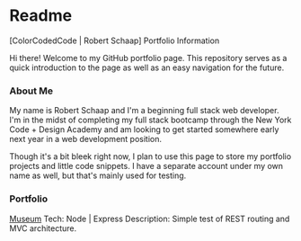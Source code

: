 # Readme
[ColorCodedCode | Robert Schaap] Portfolio Information

Hi there! Welcome to my GitHub portfolio page. This repository serves as a quick introduction to the page as well as an easy navigation for the future.

### About Me
My name is Robert Schaap and I'm a beginning full stack web developer. I'm in the midst of completing my full stack bootcamp through the New York Code + Design Academy and am looking to get started somewhere early next year in a web development position.

Though it's a bit bleek right now, I plan to use this page to store my portfolio projects and little code snippets. I have a separate account under my own name as well, but that's mainly used for testing.

### Portfolio 
[Museum](https://github.com/colorcodedcode/museum_node-express)
Tech: Node | Express
Description: Simple test of REST routing and MVC architecture.

